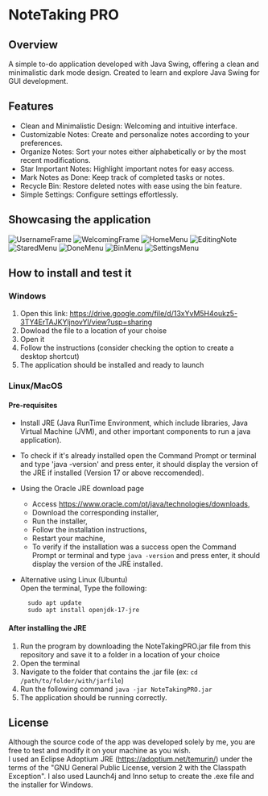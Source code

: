 
# NoteTaking PRO

## Overview  
A simple to-do application developed with Java Swing, offering a clean and minimalistic dark mode design. Created to learn and explore Java Swing for GUI development.

## Features  
- Clean and Minimalistic Design: Welcoming and intuitive interface.
- Customizable Notes: Create and personalize notes according to your preferences.
- Organize Notes: Sort your notes either alphabetically or by the most recent modifications.
- Star Important Notes: Highlight important notes for easy access.
- Mark Notes as Done: Keep track of completed tasks or notes.
- Recycle Bin: Restore deleted notes with ease using the bin feature.
- Simple Settings: Configure settings effortlessly.

## Showcasing the application

![UsernameFrame](applicationImages/UsernameFrame.png)
![WelcomingFrame](applicationImages/WelcomingFrame.png)
![HomeMenu](applicationImages/HomeMenu.png)
![EditingNote](applicationImages/EditingNote.png)
![StaredMenu](applicationImages/StaredMenu.png)
![DoneMenu](applicationImages/DoneMenu.png)
![BinMenu](applicationImages/BinMenu.png)
![SettingsMenu](applicationImages/SettingsMenu.png)

## How to install and test it

### Windows
1) Open this link: https://drive.google.com/file/d/13xYvM5H4oukz5-3TY4ErTAJKYljnovYl/view?usp=sharing
2) Dowload the file to a location of your choise
3) Open it
4) Follow the instructions (consider checking the option to create a desktop shortcut)
5) The application should be installed and ready to launch

### Linux/MacOS
#### Pre-requisites
- Install JRE (Java RunTime Environment, which include libraries, Java Virtual Machine (JVM), and other important components to run a java application).
- To check if it's already installed open the Command Prompt or terminal and type 'java -version' and press enter, it should display the version of the JRE if installed (Version 17 or above reccomended).
  
- Using the Oracle JRE download page  
  - Access https://www.oracle.com/pt/java/technologies/downloads,
  - Download the corresponding installer,
  - Run the installer,
  - Follow the installation instructions,
  - Restart your machine,
  - To verify if the installation was a success open the Command Prompt or terminal and type `java -version` and press enter, it should display the version of the JRE installed. 

- Alternative using Linux (Ubuntu)  
  Open the terminal,
  Type the following:
  ```
    sudo apt update
    sudo apt install openjdk-17-jre 
  ```

#### After installing the JRE
1) Run the program by downloading the NoteTakingPRO.jar file from this repository and save it to a folder in a location of your choice
2) Open the terminal
3) Navigate to the folder that contains the .jar file (ex: `cd /path/to/folder/with/jarfile`)
4) Run the following command `java -jar NoteTakingPRO.jar`
5) The application should be running correctly.

## License
Although the source code of the app was developed solely by me, you are free to test and modify it on your machine as you wish.  
I used an Eclipse Adoptium JRE (https://adoptium.net/temurin/) under the terms of the "GNU General Public License, version 2 with the Classpath Exception".
I also used Launch4j and Inno setup to create the .exe file and the installer for Windows.
